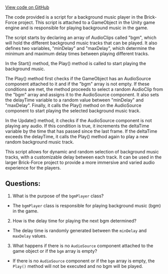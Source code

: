 [View code on GitHub](https://github.com/TieHaxJan/Brick-Force/Assembly-CSharp\bgmPlayer.cs)

The code provided is a script for a background music player in the Brick-Force project. This script is attached to a GameObject in the Unity game engine and is responsible for playing background music in the game.

The script starts by declaring an array of AudioClips called "bgm", which will hold the different background music tracks that can be played. It also defines two variables, "minDelay" and "maxDelay", which determine the minimum and maximum delay times between playing different tracks.

In the Start() method, the Play() method is called to start playing the background music. 

The Play() method first checks if the GameObject has an AudioSource component attached to it and if the "bgm" array is not empty. If these conditions are met, the method proceeds to select a random AudioClip from the "bgm" array and assigns it to the AudioSource component. It also sets the delayTime variable to a random value between "minDelay" and "maxDelay". Finally, it calls the Play() method on the AudioSource component to start playing the selected background music track.

In the Update() method, it checks if the AudioSource component is not playing any audio. If this condition is true, it increments the deltaTime variable by the time that has passed since the last frame. If the deltaTime exceeds the delayTime, it calls the Play() method again to play a new random background music track.

This script allows for dynamic and random selection of background music tracks, with a customizable delay between each track. It can be used in the larger Brick-Force project to provide a more immersive and varied audio experience for the players.
## Questions: 
 1. What is the purpose of the `bgmPlayer` class?
- The `bgmPlayer` class is responsible for playing background music (bgm) in the game.

2. How is the delay time for playing the next bgm determined?
- The delay time is randomly generated between the `minDelay` and `maxDelay` values.

3. What happens if there is no `AudioSource` component attached to the game object or if the `bgm` array is empty?
- If there is no `AudioSource` component or if the `bgm` array is empty, the `Play()` method will not be executed and no bgm will be played.